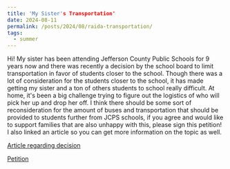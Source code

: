 ```yaml
---
title: 'My Sister's Transportation'
date: 2024-08-11
permalink: /posts/2024/08/raida-transportation/
tags:
  - summer
---
```


Hi! My sister has been attending Jefferson County Public Schools for 9 years now and there was recently a decision by the school board to limit transportation in favor of students closer to the school. Though there was a lot of consideration for the students closer to the school, it has made getting my sister and a ton of others students to school really difficult. At home, it's been a big challenge trying to figure out the logistics of who will pick her up and drop her off. I think there should be some sort of reconsideration for the amount of buses and transportation that should be provided to students further from JCPS schools, if you agree and would like to support families that are also unhappy with this, please sign this petition! I also linked an article so you can get more information on the topic as well. 

[Article regarding decision](https://www.wave3.com/2024/04/11/jcps-board-education-votes-transportation-plan-2024-25-school-year/)

[Petition](https://chng.it/fM5qP4QnH2)




